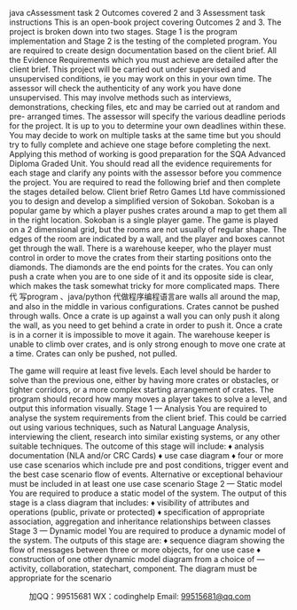 java cAssessment task 2 Outcomes covered 2 and 3
Assessment task instructions
This is an open-book project covering Outcomes 2 and 3. The project is broken down into two stages. Stage 1 is the program implementation and Stage 2 is the testing of the completed program.
You are required to create design documentation based on the client brief. All the Evidence Requirements which you must achieve are detailed after the client brief.
This project will be carried out under supervised and unsupervised conditions, ie you may work on this in your own time. The assessor will check the authenticity of any work you have done unsupervised. This may involve methods such as interviews, demonstrations, checking files, etc and may be carried out at random and pre- arranged times.
The assessor will specify the various deadline periods for the project. It is up to you to determine your own deadlines within these. You may decide to work on multiple tasks at the same time but you should try to fully complete and achieve one stage before completing the next. Applying this method of working is good preparation for the SQA Advanced Diploma Graded Unit.
You should read all the evidence requirements for each stage and clarify any points with the assessor before you commence the project.
You are required to read the following brief and then complete the stages detailed below.
Client brief
Retro Games Ltd have commissioned you to design and develop a simplified version of Sokoban. Sokoban is a popular game by which a player pushes crates around a map to get them all in the right location. Sokoban is a single player game. The game is played on a 2 dimensional grid, but the rooms are not usually of regular shape. The edges of the room are indicated by a wall, and the player and boxes cannot get through the wall. There is a warehouse keeper, who the player must control in order to move the crates from their starting positions onto the diamonds. The diamonds are the end points for the crates. You can only push a crate when you are to one side of it and its opposite side is clear, which makes the task somewhat tricky for more complicated maps.
There 代 写program 、java/python
代做程序编程语言are walls all around the map, and also in the middle in various configurations. Crates cannot be pushed through walls. Once a crate is up against a wall you can only push it along the wall, as you need to get behind a crate in order to push it. Once a crate is in a corner it is impossible to move it again. The warehouse keeper is unable to climb over crates, and is only strong enough to move one crate at a time. Crates can only be pushed, not pulled.
 
The game will require at least five levels. Each level should be harder to solve than the previous one, either by having more crates or obstacles, or tighter corridors, or a more complex starting arrangement of crates. The program should record how many moves a player takes to solve a level, and output this information visually.
Stage 1 — Analysis
You are required to analyse the system requirements from the client brief. This could be carried out using various techniques, such as Natural Language Analysis, interviewing the client, research into similar existing systems, or any other suitable techniques. The outcome of this stage will include:
♦ analysis documentation (NLA and/or CRC Cards)
♦ use case diagram
♦ four or more use case scenarios which include pre and post conditions, trigger
event and the best case scenario flow of events. Alternative or exceptional behaviour must be included in at least one use case scenario
Stage 2 — Static model
You are required to produce a static model of the system. The output of this stage is a class diagram that includes:
♦ visibility of attributes and operations (public, private or protected)
♦ specification of appropriate association, aggregation and inheritance
relationships between classes
Stage 3 — Dynamic model
You are required to produce a dynamic model of the system. The outputs of this stage are:
♦ sequence diagram showing the flow of messages between three or more objects, for one use case
♦ construction of one other dynamic model diagram from a choice of — activity, collaboration, statechart, component. The diagram must be appropriate for the scenario
 
         
加QQ：99515681  WX：codinghelp  Email: 99515681@qq.com
